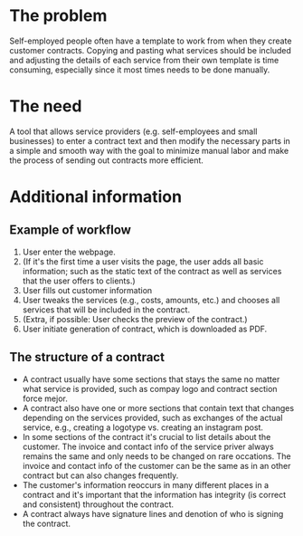 # The problem
Self-employed people often have a template to work from when they create customer contracts. Copying and pasting what services should be included and adjusting the details of each service from their own template is time consuming, especially since it most times needs to be done manually.

# The need
A tool that allows service providers (e.g. self-employees and small businesses) to enter a contract text and then modify the necessary parts in a simple and smooth way with the goal to minimize manual labor and make the process of sending out contracts more efficient.

# Additional information

## Example of workflow
1. User enter the webpage.
2. (If it's the first time a user visits the page, the user adds all basic information; such as the static text of the contract as well as services that the user offers to clients.)
3. User fills out customer information
4. User tweaks the services (e.g., costs, amounts, etc.) and chooses all services that will be included in the contract.
5. (Extra, if possible: User checks the preview of the contract.)
6. User initiate generation of contract, which is downloaded as PDF.

## The structure of a contract
- A contract usually have some sections that stays the same no matter what service is provided, such as compay logo and contract section force mejor.
- A contract also have one or more sections that contain text that changes depending on the services provided, such as exchanges of the actual service, e.g., creating a logotype vs. creating an instagram post.
- In some sections of the contract it's crucial to list details about the customer. The invoice and contact info of the service priver always remains the same and only needs to be changed on rare occations. The invoice and contact info of the customer can be the same as in an other contract but can also changes frequently.
- The customer's information reoccurs in many different places in a contract and it's important that the information has integrity (is correct and consistent) throughout the contract.
- A contract always have signature lines and denotion of who is signing the contract.

